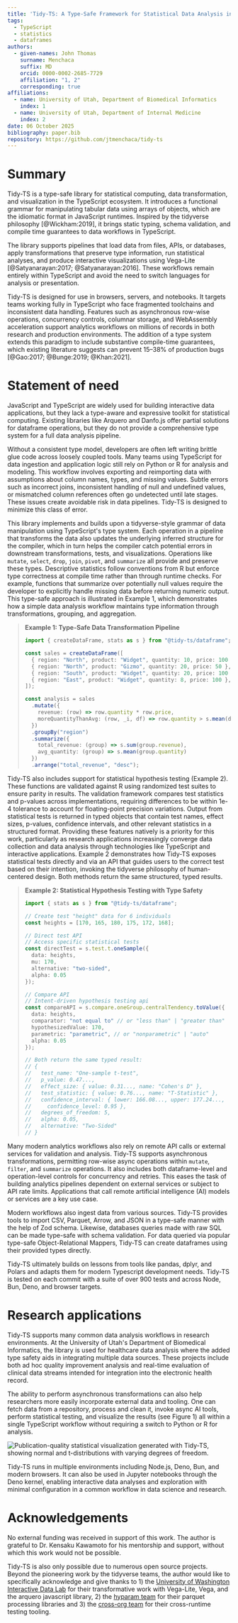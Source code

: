 ```yaml
---
title: 'Tidy-TS: A Type-Safe Framework for Statistical Data Analysis in the TypeScript Ecosystem'
tags:
  - TypeScript
  - statistics
  - dataframes
authors:
  - given-names: John Thomas
    surname: Menchaca
    suffix: MD
    orcid: 0000-0002-2685-7729
    affiliation: "1, 2"
    corresponding: true
affiliations:
  - name: University of Utah, Department of Biomedical Informatics
    index: 1
  - name: University of Utah, Department of Internal Medicine
    index: 2
date: 06 October 2025
bibliography: paper.bib
repository: https://github.com/jtmenchaca/tidy-ts
---
```


# Summary

Tidy-TS is a type-safe library for statistical computing, data transformation, and visualization in the TypeScript ecosystem. It introduces a functional grammar for manipulating tabular data using arrays of objects, which are the idiomatic format in JavaScript runtimes. Inspired by the tidyverse philosophy [@Wickham:2019], it brings static typing, schema validation, and compile time guarantees to data workflows in TypeScript.

The library supports pipelines that load data from files, APIs, or databases, apply transformations that preserve type information, run statistical analyses, and produce interactive visualizations using Vega-Lite [@Satyanarayan:2017; @Satyanarayan:2016]. These workflows remain entirely within TypeScript and avoid the need to switch languages for analysis or presentation.

Tidy-TS is designed for use in browsers, servers, and notebooks. It targets teams working fully in TypeScript who face fragmented toolchains and inconsistent data handling. Features such as asynchronous row-wise operations, concurrency controls, columnar storage, and WebAssembly acceleration support analytics workflows on millions of records in both research and production environments. The addition of a type system extends this paradigm to include substantive compile-time guarantees, which existing literature suggests can prevent 15–38% of production bugs [@Gao:2017; @Bunge:2019; @Khan:2021].

# Statement of need

JavaScript and TypeScript are widely used for building interactive data applications, but they lack a type-aware and expressive toolkit for statistical computing. Existing libraries like Arquero and Danfo.js offer partial solutions for dataframe operations, but they do not provide a comprehensive type system for a full data analysis pipeline.

Without a consistent type model, developers are often left writing brittle glue code across loosely coupled tools. Many teams using TypeScript for data ingestion and application logic still rely on Python or R for analysis and modeling. This workflow involves exporting and reimporting data with assumptions about column names, types, and missing values.  Subtle errors such as incorrect joins, inconsistent handling of null and undefined values, or mismatched column references often go undetected until late stages. These issues create avoidable risk in data pipelines. Tidy-TS is designed to minimize this class of error.

This library implements and builds upon a tidyverse-style grammar of data manipulation using TypeScript's type system. Each operation in a pipeline that transforms the data also updates the underlying inferred structure for the compiler, which in turn helps the compiler catch potential errors in downstream transformations, tests, and visualizations. Operations like `mutate`, `select`, `drop`, `join`, `pivot`, and `summarize` all provide and preserve these types. Descriptive statistics follow conventions from R but enforce type correctness at compile time rather than through runtime checks. For example, functions that summarize over potentially null values require the developer to explicitly handle missing data before returning numeric output. This type-safe approach is illustrated in Example 1, which demonstrates how a simple data analysis workflow maintains type information through transformations, grouping, and aggregation.


> **Example 1: Type-Safe Data Transformation Pipeline**
> 
> ```typescript
> import { createDataFrame, stats as s } from "@tidy-ts/dataframe";
> 
> const sales = createDataFrame([
>   { region: "North", product: "Widget", quantity: 10, price: 100 },
>   { region: "North", product: "Gizmo", quantity: 20, price: 50 },
>   { region: "South", product: "Widget", quantity: 20, price: 100 },
>   { region: "East", product: "Widget", quantity: 8, price: 100 },
> ]);
> 
> const analysis = sales
>   .mutate({ 
>     revenue: (row) => row.quantity * row.price,
>     moreQuantityThanAvg: (row, _i, df) => row.quantity > s.mean(df.quantity)
>   })
>   .groupBy("region")
>   .summarize({
>     total_revenue: (group) => s.sum(group.revenue),
>     avg_quantity: (group) => s.mean(group.quantity)
>   })
>   .arrange("total_revenue", "desc");
> ```

Tidy-TS also includes support for statistical hypothesis testing (Example 2). These functions are validated against R using randomized test suites to ensure parity in results. The validation framework compares test statistics and p-values across implementations, requiring differences to be within 1e-4 tolerance to account for floating-point precision variations. Output from statistical tests is returned in typed objects that contain test names, effect sizes, p-values, confidence intervals, and other relevant statistics in a structured format. Providing these features natively is a priority for this work, particularly as research applications increasingly converge data collection and data analysis through technologies like TypeScript and interactive applications. Example 2 demonstrates how Tidy-TS exposes statistical tests directly and via an API that guides users to the correct test based on their intention, invoking the tidyverse philosophy of human-centered design.  Both methods return the same structured, typed results.


> **Example 2: Statistical Hypothesis Testing with Type Safety**
> 
> ```typescript
> import { stats as s } from "@tidy-ts/dataframe";
> 
> // Create test "height" data for 6 individuals
> const heights = [170, 165, 180, 175, 172, 168];
> 
> // Direct test API
> // Access specific statistical tests
> const directTest = s.test.t.oneSample({
>   data: heights,
>   mu: 170,
>   alternative: "two-sided",
>   alpha: 0.05
> });
>
> // Compare API
> // Intent-driven hypothesis testing api 
> const compareAPI = s.compare.oneGroup.centralTendency.toValue({
>   data: heights,
>   comparator: "not equal to" // or "less than" | "greater than"
>   hypothesizedValue: 170,
>   parametric: "parametric", // or "nonparametric" | "auto"
>   alpha: 0.05
> });
> 
> // Both return the same typed result:
> // {
> //   test_name: "One-sample t-test",
> //   p_value: 0.47...,
> //   effect_size: { value: 0.31..., name: "Cohen's D" },
> //   test_statistic: { value: 0.76..., name: "T-Statistic" },
> //   confidence_interval: { lower: 166.08..., upper: 177.24..., 
> //     confidence_level: 0.95 },
> //   degrees_of_freedom: 5,
> //   alpha: 0.05,
> //   alternative: "Two-Sided"
> // }
> ```

Many modern analytics workflows also rely on remote API calls or external services for validation and analysis. Tidy-TS supports asynchronous transformations, permitting row-wise async operations within `mutate`, `filter`, and `summarize` operations. It also includes both dataframe-level and operation-level controls for concurrency and retries.  This eases the task of building analytics pipelines dependent on external services or subject to API rate limits. Applications that call remote artificial intelligence (AI) models or services are a key use case.

Modern workflows also ingest data from various sources.  Tidy-TS provides tools to import CSV, Parquet, Arrow, and JSON in a type-safe manner with the help of Zod schema.  Likewise, databases queries made with raw SQL can be made type-safe with schema validation.  For data queried via popular type-safe Object-Relational Mappers, Tidy-TS can create dataframes using their provided types directly.

Tidy-TS ultimately builds on lessons from tools like pandas, dplyr, and Polars and adapts them for modern Typescript development needs. Tidy-TS is tested on each commit with a suite of over 900 tests and across Node, Bun, Deno, and browser targets.

# Research applications

Tidy-TS supports many common data analysis workflows in research environments. At the University of Utah's Department of Biomedical Informatics, the library is used for healthcare data analysis where the added type safety aids in integrating multiple data sources.  These projects include both ad hoc quality improvement analysis and real-time evaluation of clinical data streams intended for integration into the electronic health record.

The ability to perform asynchronous transformations can also help researchers more easily incorporate external data and tooling. One can fetch data from a repository, process and clean it, invoke async AI tools, perform statistical testing, and visualize the results (see Figure 1) all within a single TypeScript workflow without requiring a switch to Python or R for analysis.

![Publication-quality statistical visualization generated with Tidy-TS, showing normal and t-distributions with varying degrees of freedom.](img/distributionComparison.png)

Tidy-TS runs in multiple environments including Node.js, Deno, Bun, and modern browsers. It can also be used in Jupyter notebooks through the Deno kernel, enabling interactive data analyses and exploration with minimal configuration in a common workflow in data science and research.

# Acknowledgements

No external funding was received in support of this work. The author is grateful to Dr. Kensaku Kawamoto for his mentorship and support, without which this work would not be possible.

Tidy-TS is also only possible due to numerous open source projects. Beyond the pioneering work by the tidyverse teams, the author would like to specifically acknowledge and give thanks to 1) the [University of Washington Interactive Data Lab](https://github.com/uwdata) for their transformative work with Vega-Lite, Vega, and the arquero javascript library, 2) the [hyparam team](https://github.com/hyparam) for their parquet processing libraries and 3) the [cross-org team](https://github.com/cross-org) for their cross-runtime testing tooling.